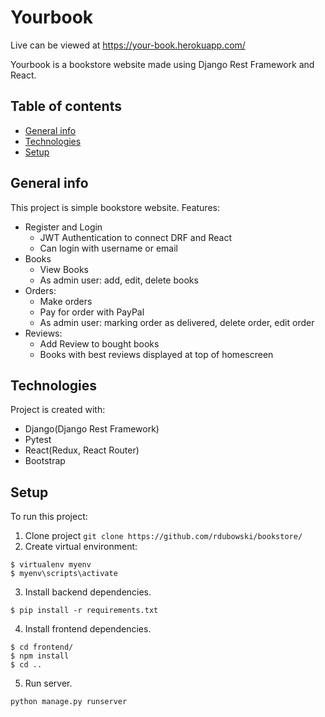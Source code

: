 # Yourbook
Live  can be viewed at https://your-book.herokuapp.com/

Yourbook is a bookstore website made using Django Rest Framework and React.
## Table of contents
* [General info](#general-info)
* [Technologies](#technologies)
* [Setup](#setup)

## General info
This project is simple bookstore website. Features:
* Register and Login
  * JWT Authentication to connect DRF and React
  * Can login with username or email
* Books
  * View Books
  * As admin user: add, edit, delete books
* Orders:
  * Make orders
  * Pay for order with PayPal
  * As admin user: marking order as delivered, delete order, edit order
* Reviews:
  * Add Review to bought books
  * Books with best reviews displayed at top of homescreen
	
## Technologies
Project is created with:
* Django(Django Rest Framework)
* Pytest
* React(Redux, React Router)
* Bootstrap

## Setup
To run this project:
1. Clone project
``` git clone https://github.com/rdubowski/bookstore/ ```
2. Create virtual environment: 
``` 
$ virtualenv myenv
$ myenv\scripts\activate
```
3. Install backend dependencies.
``` 
$ pip install -r requirements.txt
```
4. Install frontend dependencies.
```
$ cd frontend/
$ npm install
$ cd ..
```
5. Run server.
```
python manage.py runserver
```
